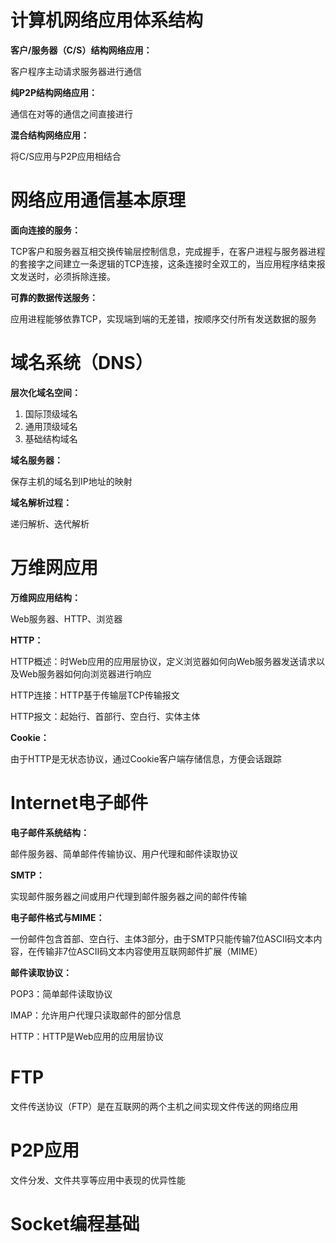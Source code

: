 # 计算机网络应用体系结构

**客户/服务器（C/S）结构网络应用：**

客户程序主动请求服务器进行通信

**纯P2P结构网络应用：**

通信在对等的通信之间直接进行

**混合结构网络应用：**

将C/S应用与P2P应用相结合

# 网络应用通信基本原理

**面向连接的服务：**

TCP客户和服务器互相交换传输层控制信息，完成握手，在客户进程与服务器进程的套接字之间建立一条逻辑的TCP连接，这条连接时全双工的，当应用程序结束报文发送时，必须拆除连接。

**可靠的数据传送服务：**

应用进程能够依靠TCP，实现端到端的无差错，按顺序交付所有发送数据的服务

# 域名系统（DNS）

**层次化域名空间：**

1. 国际顶级域名
2. 通用顶级域名
3. 基础结构域名

**域名服务器：**

保存主机的域名到IP地址的映射

**域名解析过程：**

递归解析、迭代解析

# 万维网应用

**万维网应用结构：**

Web服务器、HTTP、浏览器

**HTTP：**

HTTP概述：时Web应用的应用层协议，定义浏览器如何向Web服务器发送请求以及Web服务器如何向浏览器进行响应

HTTP连接：HTTP基于传输层TCP传输报文

HTTP报文：起始行、首部行、空白行、实体主体

**Cookie：**

由于HTTP是无状态协议，通过Cookie客户端存储信息，方便会话跟踪

# Internet电子邮件

**电子邮件系统结构：**

邮件服务器、简单邮件传输协议、用户代理和邮件读取协议

**SMTP：**

实现邮件服务器之间或用户代理到邮件服务器之间的邮件传输

**电子邮件格式与MIME：**

一份邮件包含首部、空白行、主体3部分，由于SMTP只能传输7位ASCII码文本内容，在传输非7位ASCII码文本内容使用互联网邮件扩展（MIME）

**邮件读取协议：**

POP3：简单邮件读取协议

IMAP：允许用户代理只读取邮件的部分信息

HTTP：HTTP是Web应用的应用层协议

# FTP

文件传送协议（FTP）是在互联网的两个主机之间实现文件传送的网络应用

# P2P应用

文件分发、文件共享等应用中表现的优异性能

# Socket编程基础

